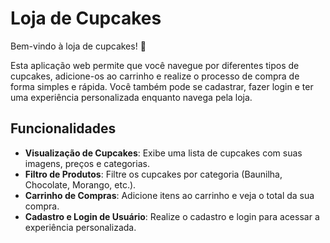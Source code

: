 # Loja de Cupcakes

Bem-vindo à loja de cupcakes! 🍰

Esta aplicação web permite que você navegue por diferentes tipos de cupcakes, adicione-os ao carrinho e realize o processo de compra de forma simples e rápida. Você também pode se cadastrar, fazer login e ter uma experiência personalizada enquanto navega pela loja.

## Funcionalidades

- **Visualização de Cupcakes**: Exibe uma lista de cupcakes com suas imagens, preços e categorias.
- **Filtro de Produtos**: Filtre os cupcakes por categoria (Baunilha, Chocolate, Morango, etc.).
- **Carrinho de Compras**: Adicione itens ao carrinho e veja o total da sua compra.
- **Cadastro e Login de Usuário**: Realize o cadastro e login para acessar a experiência personalizada.


